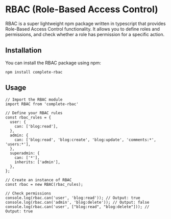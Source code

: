 # RBAC (Role-Based Access Control)

RBAC is a super lightweight npm package written in typescript that provides Role-Based Access Control functionality. It allows you to define roles and permissions, and check whether a role has permission for a specific action.

## Installation

You can install the RBAC package using npm:

```
npm install complete-rbac
```

## Usage

```
// Import the RBAC module
import RBAC from 'complete-rbac'

// Define your RBAC rules
const rbac_rules = {
  user: {
    can: ['blog:read'],
  },
  admin: {
    can: ['blog:read', 'blog:create', 'blog:update', 'comments:*', 'users:*'],
  },
  superadmin: {
    can: ['*'],
    inherits: ['admin'],
  },
};

// Create an instance of RBAC
const rbac = new RBAC(rbac_rules);

// Check permissions
console.log(rbac.can('user', 'blog:read')); // Output: true
console.log(rbac.can('admin', 'blog:delete')); // Output: false
console.log(rbac.can('user', ["blog:read", "blog:delete"])); // Output: true

```

